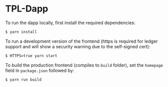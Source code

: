 # TPL-Dapp

To run the dapp locally, first install the required dependencies:
```
$ yarn install
```

To run a development version of the frontend (https is required for ledger support and will show a security warning due to the self-signed cert):

```
$ HTTPS=true yarn start
```

To build the production frontend (compiles to `build` folder), set the `homepage` field in `package.json` followed by:

```
$ yarn run build
```
